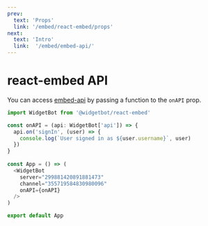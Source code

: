 ```yaml
---
prev:
  text: 'Props'
  link: '/embed/react-embed/props'
next:
  text: 'Intro'
  link:  '/embed/embed-api/'
---
```


# react-embed API

You can access [embed-api](/embed/embed-api/) by passing a function to the `onAPI` prop.

```ts
import WidgetBot from '@widgetbot/react-embed'

const onAPI = (api: WidgetBot['api']) => {
  api.on('signIn', (user) => {
    console.log(`User signed in as ${user.username}`, user)
  })
}
  
const App = () => (
  <WidgetBot
    server="299881420891881473"
    channel="355719584830980096"
    onAPI={onAPI}
  />
)

export default App
```
